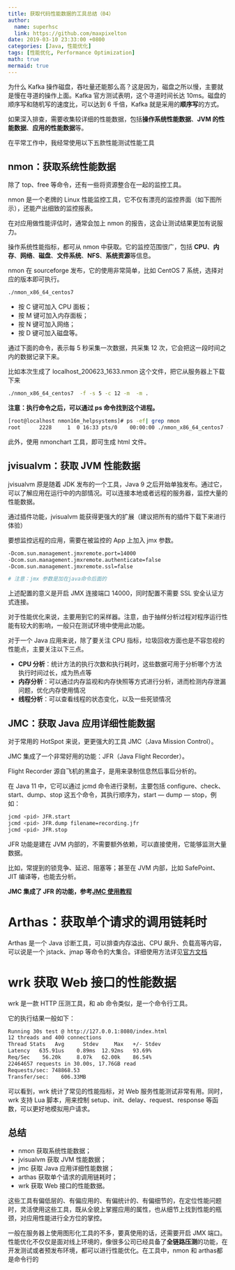 ```yaml
---
title: 获取代码性能数据的工具总结（04）
author:
  name: superhsc
  link: https://github.com/maxpixelton
date: 2019-03-10 23:33:00 +0800
categories: [Java, 性能优化]
tags: [性能优化, Performance Optimization]
math: true
mermaid: true
---
```


为什么 Kafka 操作磁盘，吞吐量还能那么高？这是因为，磁盘之所以慢，主要就是慢在寻道的操作上面。Kafka 官方测试表明，这个寻道时间长达 10ms。磁盘的顺序写和随机写的速度比，可以达到 6 千倍，Kafka 就是采用的**顺序写**的方式。

如果深入排查，需要收集较详细的性能数据，包括**操作系统性能数据**、**JVM 的性能数据**、**应用的性能数据**等。

在平常工作中，我经常使用以下五款性能测试性能工具

## nmon：获取系统性能数据

除了 top、free 等命令，还有一些将资源整合在一起的监控工具。

nmon 是一个老牌的 Linux 性能监控工具，它不仅有漂亮的监控界面（如下图所示），还能产出细致的监控报表。

在对应用做性能评估时，通常会加上 nmon 的报告，这会让测试结果更加有说服力。

操作系统性能指标，都可从 nmon 中获取。它的监控范围很广，包括 **CPU**、**内存**、**网络**、**磁盘**、**文件系统**、**NFS**、**系统资源**等信息。

nmon 在 sourceforge 发布，它的使用非常简单，比如 CentOS 7 系统，选择对应的版本即可执行。
```bash
./nmon_x86_64_centos7
```
- 按 C 键可加入 CPU 面板；
- 按 M 键可加入内存面板；
- 按 N 键可加入网络；
- 按 D 键可加入磁盘等。

通过下面的命令，表示每 5 秒采集一次数据，共采集 12 次，它会把这一段时间之内的数据记录下来。

比如本次生成了 localhost_200623_1633.nmon 这个文件，把它从服务器上下载下来
```bash
./nmon_x86_64_centos7  -f -s 5 -c 12 -m  -m .
```

**注意：执行命令之后，可以通过 ps 命令找到这个进程。**

```bash
[root@localhost nmon16m_helpsystems]# ps -ef| grep nmon
root      2228     1  0 16:33 pts/0    00:00:00 ./nmon_x86_64_centos7 -f -s 5 -c 12 -m .
```
此外，使用 nmonchart 工具，即可生成 html 文件。

## jvisualvm：获取 JVM 性能数据

jvisualvm 原是随着 JDK 发布的一个工具，Java 9 之后开始单独发布。通过它，可以了解应用在运行中的内部情况。可以连接本地或者远程的服务器，监控大量的性能数据。

通过插件功能，jvisualvm 能获得更强大的扩展（建议把所有的插件下载下来进行体验）

要想监控远程的应用，需要在被监控的 App 上加入 jmx 参数。
```bash
-Dcom.sun.management.jmxremote.port=14000
-Dcom.sun.management.jmxremote.authenticate=false 
-Dcom.sun.management.jmxremote.ssl=false

# 注意：jmx 参数是加在java命令后面的
```

上述配置的意义是开启 JMX 连接端口 14000，同时配置不需要 SSL 安全认证方式连接。

对于性能优化来说，主要用到它的采样器。注意，由于抽样分析过程对程序运行性能有较大的影响，一般只在测试环境中使用此功能。

对于一个 Java 应用来说，除了要关注 CPU 指标，垃圾回收方面也是不容忽视的性能点，主要关注以下三点。

- **CPU 分析**：统计方法的执行次数和执行耗时，这些数据可用于分析哪个方法执行时间过长，成为热点等
- **内存分析**：可以通过内存监视和内存快照等方式进行分析，进而检测内存泄漏问题，优化内存使用情况
- **线程分析**：可以查看线程的状态变化，以及一些死锁情况

## JMC：获取 Java 应用详细性能数据

对于常用的 HotSpot 来说，更更强大的工具 JMC（Java Mission Control）。

JMC 集成了一个非常好用的功能：JFR（Java Flight Recorder）。

Flight Recorder 源自飞机的黑盒子，是用来录制信息然后事后分析的。

在 Java 11 中，它可以通过 jcmd 命令进行录制，主要包括 configure、check、start、dump、stop 这五个命令，其执行顺序为，start — dump — stop，例如：

```bash
jcmd <pid> JFR.start
jcmd <pid> JFR.dump filename=recording.jfr
jcmd <pid> JFR.stop
```
JFR 功能是建在 JVM 内部的，不需要额外依赖，可以直接使用，它能够监测大量数据。

比如，常提到的锁竞争、延迟、阻塞等；甚至在 JVM 内部，比如 SafePoint、JIT 编译等，也能去分析。

**JMC 集成了 JFR 的功能，参考**[**JMC 使用教程**](https://www.freesion.com/article/1313912924/)

# Arthas：获取单个请求的调用链耗时

Arthas 是一个 Java 诊断工具，可以排查内存溢出、CPU 飙升、负载高等内容，可以说是一个 jstack、jmap 等命令的大集合。详细使用方法详见[官方文档](https://arthas.aliyun.com/doc/)

# wrk 获取 Web 接口的性能数据
wrk 是一款 HTTP 压测工具，和 ab 命令类似，是一个命令行工具。

它的执行结果一般如下：
```bash
Running 30s test @ http://127.0.0.1:8080/index.html
12 threads and 400 connections
Thread Stats   Avg      Stdev     Max   +/- Stdev
Latency   635.91us    0.89ms  12.92ms   93.69%
Req/Sec    56.20k     8.07k   62.00k    86.54%
22464657 requests in 30.00s, 17.76GB read
Requests/sec: 748868.53
Transfer/sec:    606.33MB
```
可以看到，wrk 统计了常见的性能指标，对 Web 服务性能测试非常有用。同时，wrk 支持 Lua 脚本，用来控制 setup、init、delay、request、response 等函数，可以更好地模拟用户请求。

## 总结

- nmon 获取系统性能数据；
- jvisualvm 获取 JVM 性能数据；
- jmc 获取 Java 应用详细性能数据；
- arthas 获取单个请求的调用链耗时；
- wrk 获取 Web 接口的性能数据。

这些工具有偏低层的、有偏应用的、有偏统计的、有偏细节的，在定位性能问题时，灵活使用这些工具，既从全貌上掌握应用的属性，也从细节上找到性能的瓶颈，对应用性能进行全方位的掌控。

一般在服务器上使用图形化工具的不多，要真使用的话，还需要开启 JMX 端口。性能优化不仅仅是面对线上环境的，像很多公司已经具备了**全链路压测**的功能，在开发测试或者预发布环境，都可以进行性能优化。在工具中，nmon 和 arthas都是命令行的
